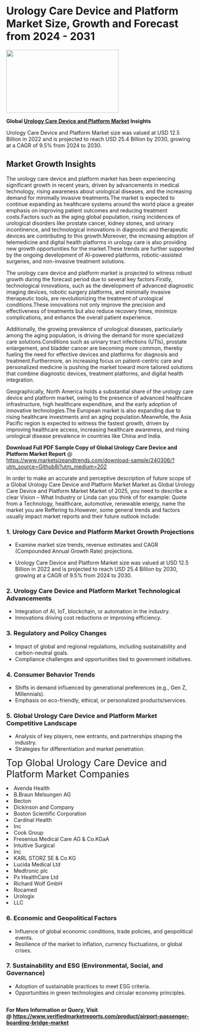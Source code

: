 <H1>Urology Care Device and Platform Market Size, Growth and Forecast from 2024 - 2031</H1><img class="aligncenter size-medium wp-image-584254" src="https://thirdeyenews.in/wp-content/uploads/2024/09/Global-Market-Research-300x168.jpeg" alt="" width="300" height="168" /><p><strong>Global&nbsp;<a href="https://www.marketsizeandtrends.com/download-sample/240306/?utm_source=Github8j?utm_medium=202">Urology Care Device and Platform Market</a> Insights</strong></p><p>Urology Care Device and Platform Market size was valued at USD 12.5 Billion in 2022 and is projected to reach USD 25.4 Billion by 2030, growing at a CAGR of 9.5% from 2024 to 2030.</p><p><h2>Market Growth Insights</h2> <p>The urology care device and platform market has been experiencing significant growth in recent years, driven by advancements in medical technology, rising awareness about urological diseases, and the increasing demand for minimally invasive treatments.The market is expected to continue expanding as healthcare systems around the world place a greater emphasis on improving patient outcomes and reducing treatment costs.Factors such as the aging global population, rising incidences of urological disorders like prostate cancer, kidney stones, and urinary incontinence, and technological innovations in diagnostic and therapeutic devices are contributing to this growth.Moreover, the increasing adoption of telemedicine and digital health platforms in urology care is also providing new growth opportunities for the market.These trends are further supported by the ongoing development of AI-powered platforms, robotic-assisted surgeries, and non-invasive treatment solutions.</p> <p>The urology care device and platform market is projected to witness robust growth during the forecast period due to several key factors.Firstly, technological innovations, such as the development of advanced diagnostic imaging devices, robotic surgery platforms, and minimally invasive therapeutic tools, are revolutionizing the treatment of urological conditions.These innovations not only improve the precision and effectiveness of treatments but also reduce recovery times, minimize complications, and enhance the overall patient experience.</p> <p>Additionally, the growing prevalence of urological diseases, particularly among the aging population, is driving the demand for more specialized care solutions.Conditions such as urinary tract infections (UTIs), prostate enlargement, and bladder cancer are becoming more common, thereby fueling the need for effective devices and platforms for diagnosis and treatment.Furthermore, an increasing focus on patient-centric care and personalized medicine is pushing the market toward more tailored solutions that combine diagnostic devices, treatment platforms, and digital health integration.</p> <p>Geographically, North America holds a substantial share of the urology care device and platform market, owing to the presence of advanced healthcare infrastructure, high healthcare expenditure, and the early adoption of innovative technologies.The European market is also expanding due to rising healthcare investments and an aging population.Meanwhile, the Asia Pacific region is expected to witness the fastest growth, driven by improving healthcare access, increasing healthcare awareness, and rising urological disease prevalence in countries like China and India.</p> <p><span class=""><strong>Download Full PDF Sample Copy of Global Urology Care Device and Platform Market Report</strong> @ <a href="https://www.marketsizeandtrends.com/download-sample/240306/?utm_source=Github8j?utm_medium=202" target="_blank">https://www.marketsizeandtrends.com/download-sample/240306/?utm_source=Github8j?utm_medium=202</a></span></p><p>In order to make an accurate and perceptive description of future scope of a Global&nbsp;Urology Care Device and Platform Market Market as Global&nbsp;Urology Care Device and Platform Market Market of 2025, you need to describe a clear Vision &ndash; What Industry or Linda can you think of for example: Quote from a Technology, healthcare, automotive, renewable energy, name the market you are Reffering to.However, some general trends and factors usually impact market reports and their future outlook include:</p><h3>1.&nbsp;<strong>Urology Care Device and Platform Market Growth Projections</strong></h3><ul><li>Examine market size trends, revenue estimates and CAGR (Compounded Annual Growth Rate) projections.</li><li><p>Urology Care Device and Platform Market size was valued at USD 12.5 Billion in 2022 and is projected to reach USD 25.4 Billion by 2030, growing at a CAGR of 9.5% from 2024 to 2030.</p></li></ul><h3>2.&nbsp;<strong>Urology Care Device and Platform Market Technological Advancements</strong></h3><ul><li>Integration of AI, IoT, blockchain, or automation in the industry.</li><li>Innovations driving cost reductions or improving efficiency.</li></ul><h3>3.&nbsp;<strong>Regulatory and Policy Changes</strong></h3><ul><li>Impact of global and regional regulations, including sustainability and carbon-neutral goals.</li><li>Compliance challenges and opportunities tied to government initiatives.</li></ul><h3>4.&nbsp;<strong>Consumer Behavior Trends</strong></h3><ul><li>Shifts in demand influenced by generational preferences (e.g., Gen Z, Millennials).</li><li>Emphasis on eco-friendly, ethical, or personalized products/services.</li></ul><h3>5.&nbsp;<strong>Global Urology Care Device and Platform Market Competitive Landscape</strong></h3><ul><li>Analysis of key players, new entrants, and partnerships shaping the industry.</li><li>Strategies for differentiation and market penetration.</li></ul><p data-pm-slice="1 1 []"><span style="color: inherit; font-family: inherit; font-size: 25px;">Top Global Urology Care Device and Platform Market Companies</span></p><div class="" data-test-id=""><p><li>Avenda Health</li><li> B.Braun Melsungen AG</li><li> Becton</li><li> Dickinson and Company</li><li> Boston Scientific Corporation</li><li> Cardinal Health</li><li> Inc</li><li> Cook Group</li><li> Fresenius Medical Care AG & Co.KGaA</li><li> Intuitive Surgical</li><li> Inc</li><li> KARL STORZ SE & Co KG</li><li> Lucida Medical Ltd</li><li> Medtronic plc</li><li> Px HealthCare Ltd</li><li> Richard Wolf GmbH</li><li> Rocamed</li><li> Urologix</li><li> LLC</li></p></div><h3>6.&nbsp;<strong>Economic and Geopolitical Factors</strong></h3><ul><li>Influence of global economic conditions, trade policies, and geopolitical events.</li><li>Resilience of the market to inflation, currency fluctuations, or global crises.</li></ul><h3>7.&nbsp;<strong>Sustainability and ESG (Environmental, Social, and Governance)</strong></h3><ul><li>Adoption of sustainable practices to meet ESG criteria.</li><li>Opportunities in green technologies and circular economy principles.</li></ul><h2><strong style="font-size: 14px;">For More Information or Query, Visit @&nbsp;</strong><a style="background-color: #ffffff; font-size: 14px;" href="https://www.marketsizeandtrends.com/report/urology-care-device-and-platform-market/" target="_blank">https://www.verifiedmarketreports.com/product/airport-passenger-boarding-bridge-market</a></h2>